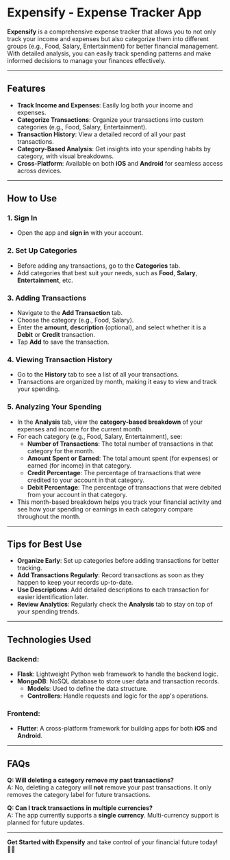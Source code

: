 # Expensify - Expense Tracker App

**Expensify** is a comprehensive expense tracker that allows you to not only track your income and expenses but also categorize them into different groups (e.g., Food, Salary, Entertainment) for better financial management. With detailed analysis, you can easily track spending patterns and make informed decisions to manage your finances effectively.

---

## Features

- **Track Income and Expenses**: Easily log both your income and expenses.
- **Categorize Transactions**: Organize your transactions into custom categories (e.g., Food, Salary, Entertainment).
- **Transaction History**: View a detailed record of all your past transactions.
- **Category-Based Analysis**: Get insights into your spending habits by category, with visual breakdowns.
- **Cross-Platform**: Available on both **iOS** and **Android** for seamless access across devices.

---

## How to Use

### 1. **Sign In**
   - Open the app and **sign in** with your account.

### 2. **Set Up Categories**
   - Before adding any transactions, go to the **Categories** tab.
   - Add categories that best suit your needs, such as **Food**, **Salary**, **Entertainment**, etc.

### 3. **Adding Transactions**
   - Navigate to the **Add Transaction** tab.
   - Choose the category (e.g., Food, Salary).
   - Enter the **amount**, **description** (optional), and select whether it is a **Debit** or **Credit** transaction.
   - Tap **Add** to save the transaction.

### 4. **Viewing Transaction History**
   - Go to the **History** tab to see a list of all your transactions.
   - Transactions are organized by month, making it easy to view and track your spending.

### 5. **Analyzing Your Spending**
   - In the **Analysis** tab, view the **category-based breakdown** of your expenses and income for the current month.
   - For each category (e.g., Food, Salary, Entertainment), see:
     - **Number of Transactions**: The total number of transactions in that category for the month.
     - **Amount Spent or Earned**: The total amount spent (for expenses) or earned (for income) in that category.
     - **Credit Percentage**: The percentage of transactions that were credited to your account in that category.
     - **Debit Percentage**: The percentage of transactions that were debited from your account in that category.
   - This month-based breakdown helps you track your financial activity and see how your spending or earnings in each category compare throughout the month.

---

## Tips for Best Use

- **Organize Early**: Set up categories before adding transactions for better tracking.
- **Add Transactions Regularly**: Record transactions as soon as they happen to keep your records up-to-date.
- **Use Descriptions**: Add detailed descriptions to each transaction for easier identification later.
- **Review Analytics**: Regularly check the **Analysis** tab to stay on top of your spending trends.

---

## Technologies Used

### Backend:
- **Flask**: Lightweight Python web framework to handle the backend logic.
- **MongoDB**: NoSQL database to store user data and transaction records.
  - **Models**: Used to define the data structure.
  - **Controllers**: Handle requests and logic for the app's operations.

### Frontend:
- **Flutter**: A cross-platform framework for building apps for both **iOS** and **Android**.

---

## FAQs

**Q: Will deleting a category remove my past transactions?**  
A: No, deleting a category will **not** remove your past transactions. It only removes the category label for future transactions.

**Q: Can I track transactions in multiple currencies?**  
A: The app currently supports a **single currency**. Multi-currency support is planned for future updates.

---

**Get Started with Expensify** and take control of your financial future today! 🚀💸
